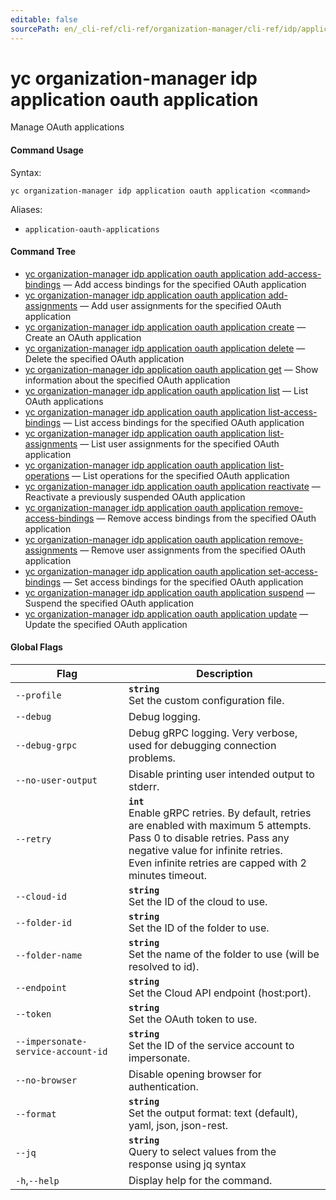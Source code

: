 ```yaml
---
editable: false
sourcePath: en/_cli-ref/cli-ref/organization-manager/cli-ref/idp/application/oauth/application/index.md
---
```


# yc organization-manager idp application oauth application

Manage OAuth applications

#### Command Usage

Syntax: 

`yc organization-manager idp application oauth application <command>`

Aliases: 

- `application-oauth-applications`

#### Command Tree

- [yc organization-manager idp application oauth application add-access-bindings](add-access-bindings.md) — Add access bindings for the specified OAuth application
- [yc organization-manager idp application oauth application add-assignments](add-assignments.md) — Add user assignments for the specified OAuth application
- [yc organization-manager idp application oauth application create](create.md) — Create an OAuth application
- [yc organization-manager idp application oauth application delete](delete.md) — Delete the specified OAuth application
- [yc organization-manager idp application oauth application get](get.md) — Show information about the specified OAuth application
- [yc organization-manager idp application oauth application list](list.md) — List OAuth applications
- [yc organization-manager idp application oauth application list-access-bindings](list-access-bindings.md) — List access bindings for the specified OAuth application
- [yc organization-manager idp application oauth application list-assignments](list-assignments.md) — List user assignments for the specified OAuth application
- [yc organization-manager idp application oauth application list-operations](list-operations.md) — List operations for the specified OAuth application
- [yc organization-manager idp application oauth application reactivate](reactivate.md) — Reactivate a previously suspended OAuth application
- [yc organization-manager idp application oauth application remove-access-bindings](remove-access-bindings.md) — Remove access bindings from the specified OAuth application
- [yc organization-manager idp application oauth application remove-assignments](remove-assignments.md) — Remove user assignments from the specified OAuth application
- [yc organization-manager idp application oauth application set-access-bindings](set-access-bindings.md) — Set access bindings for the specified OAuth application
- [yc organization-manager idp application oauth application suspend](suspend.md) — Suspend the specified OAuth application
- [yc organization-manager idp application oauth application update](update.md) — Update the specified OAuth application

#### Global Flags

| Flag | Description |
|----|----|
|`--profile`|<b>`string`</b><br/>Set the custom configuration file.|
|`--debug`|Debug logging.|
|`--debug-grpc`|Debug gRPC logging. Very verbose, used for debugging connection problems.|
|`--no-user-output`|Disable printing user intended output to stderr.|
|`--retry`|<b>`int`</b><br/>Enable gRPC retries. By default, retries are enabled with maximum 5 attempts.<br/>Pass 0 to disable retries. Pass any negative value for infinite retries.<br/>Even infinite retries are capped with 2 minutes timeout.|
|`--cloud-id`|<b>`string`</b><br/>Set the ID of the cloud to use.|
|`--folder-id`|<b>`string`</b><br/>Set the ID of the folder to use.|
|`--folder-name`|<b>`string`</b><br/>Set the name of the folder to use (will be resolved to id).|
|`--endpoint`|<b>`string`</b><br/>Set the Cloud API endpoint (host:port).|
|`--token`|<b>`string`</b><br/>Set the OAuth token to use.|
|`--impersonate-service-account-id`|<b>`string`</b><br/>Set the ID of the service account to impersonate.|
|`--no-browser`|Disable opening browser for authentication.|
|`--format`|<b>`string`</b><br/>Set the output format: text (default), yaml, json, json-rest.|
|`--jq`|<b>`string`</b><br/>Query to select values from the response using jq syntax|
|`-h`,`--help`|Display help for the command.|
